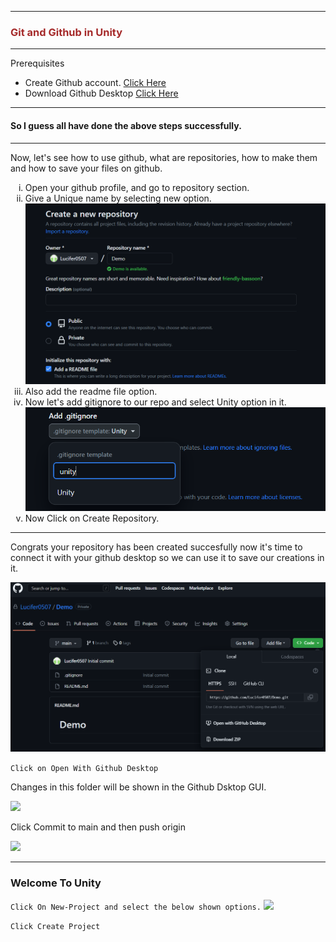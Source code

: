 <hr>
<h3 style="color:brown;">Git and Github in Unity</h3>
<hr>
<p>Prerequisites</p>
<ul>
<li> Create Github account. <a href="https://github.com/?wt.mc_id=studentamb_238031">Click Here</a></li>
<li>Download Github Desktop <a href="https://desktop.github.com/?wt.mc_id=studentamb_238031">Click Here </a></li>
</ul>
<hr>
<h4>So I guess all have done the above steps successfully.</h4>
<hr>
<p>Now, let's see how to use github, what are repositories, how to make them and how to save your files on github.</p>
<ol type='i'>
<li>Open your github profile, and go to repository section.</li>
<li>Give a Unique name by selecting new option.</li>
<img src="MLSA_Event/New_Repo_Name.png"/>
<li>Also add the readme file option.</li>
<li>Now let's add gitignore to our repo and select Unity option in it.</li>
<img src="MLSA_Event/GitIgnore_unity.png"/>
<li>Now Click on Create Repository.</li>
</ol>
<hr>
<p>Congrats your repository has been created succesfully now it's time to connect it with your github desktop so we can use it to save our creations in it.</p>
<img src="MLSA_Event/Repo_Page.png"/>

```Click on Open With Github Desktop```

<p>Changes in this folder will be shown in the Github Dsktop GUI.</p>
<img src="MLSA_Event/GUI.png"/>
<p>Click Commit to main and then push origin</p>
<img src="MLSA_Event/PUSH.png">

<hr></hr>
<h3>Welcome To Unity</h3>

```Click On New-Project and select the below shown options.```
<img src="MLSA_Event/Unity.png">

```Click Create Project```